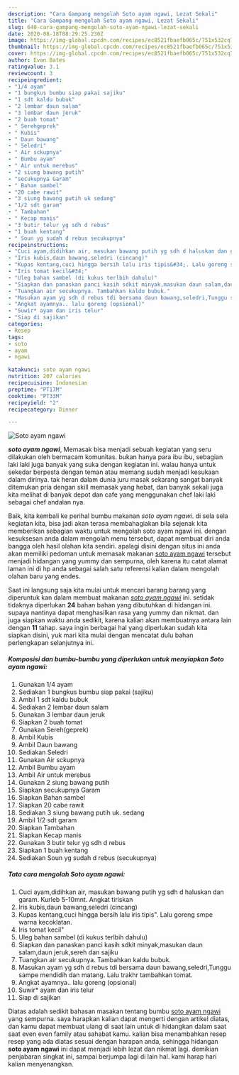 ```yaml
---
description: "Cara Gampang mengolah Soto ayam ngawi, Lezat Sekali"
title: "Cara Gampang mengolah Soto ayam ngawi, Lezat Sekali"
slug: 640-cara-gampang-mengolah-soto-ayam-ngawi-lezat-sekali
date: 2020-08-18T08:29:25.230Z
image: https://img-global.cpcdn.com/recipes/ec8521fbaefb065c/751x532cq70/soto-ayam-ngawi-foto-resep-utama.jpg
thumbnail: https://img-global.cpcdn.com/recipes/ec8521fbaefb065c/751x532cq70/soto-ayam-ngawi-foto-resep-utama.jpg
cover: https://img-global.cpcdn.com/recipes/ec8521fbaefb065c/751x532cq70/soto-ayam-ngawi-foto-resep-utama.jpg
author: Evan Bates
ratingvalue: 3.1
reviewcount: 3
recipeingredient:
- "1/4 ayam"
- "1 bungkus bumbu siap pakai sajiku"
- "1 sdt kaldu bubuk"
- "2 lembar daun salam"
- "3 lembar daun jeruk"
- "2 buah tomat"
- " Serehgeprek"
- " Kubis"
- " Daun bawang"
- " Seledri"
- " Air sckupnya"
- " Bumbu ayam"
- " Air untuk merebus"
- "2 siung bawang putih"
- "secukupnya Garam"
- " Bahan sambel"
- "20 cabe rawit"
- "3 siung bawang putih uk sedang"
- "1/2 sdt garam"
- " Tambahan"
- " Kecap manis"
- "3 butir telur yg sdh d rebus"
- "1 buah kentang"
- " Soun yg sudah d rebus secukupnya"
recipeinstructions:
- "Cuci ayam,didihkan air, masukan bawang putih yg sdh d haluskan dan garam. Kurleb 5-10mnt. Angkat tiriskan"
- "Iris kubis,daun bawang,seledri (cincang)"
- "Kupas kentang,cuci hingga bersih lalu iris tipis&#34;. Lalu goreng smpe warna kecoklatan."
- "Iris tomat kecil&#34;"
- "Uleg bahan sambel (di kukus terlbih dahulu)"
- "Siapkan dan panaskan panci kasih sdkit minyak,masukan daun salam,daun jeruk,sereh dan sajiku"
- "Tuangkan air secukupnya. Tambahkan kaldu bubuk."
- "Masukan ayam yg sdh d rebus tdi bersama daun bawang,seledri,Tunggu sampe mendidih dan matang. Lalu trakhr tambahkan tomat."
- "Angkat ayamnya.. lalu goreng (opsional)"
- "Suwir* ayam dan iris telur"
- "Siap di sajikan"
categories:
- Resep
tags:
- soto
- ayam
- ngawi

katakunci: soto ayam ngawi 
nutrition: 207 calories
recipecuisine: Indonesian
preptime: "PT17M"
cooktime: "PT33M"
recipeyield: "2"
recipecategory: Dinner

---
```



![Soto ayam ngawi](https://img-global.cpcdn.com/recipes/ec8521fbaefb065c/751x532cq70/soto-ayam-ngawi-foto-resep-utama.jpg)

<b><i>soto ayam ngawi</i></b>, Memasak bisa menjadi sebuah kegiatan yang seru dilakukan oleh bermacam komunitas. bukan hanya para ibu ibu, sebagian laki laki juga banyak yang suka dengan kegiatan ini. walau hanya untuk sekedar berpesta dengan teman atau memang sudah menjadi kesukaan dalam dirinya. tak heran dalam dunia juru masak sekarang sangat banyak ditemukan pria dengan skill memasak yang hebat, dan banyak sekali juga kita melihat di banyak depot dan cafe yang menggunakan chef laki laki sebagai chef andalan nya.



Baik, kita kembali ke perihal bumbu makanan <i>soto ayam ngawi</i>. di sela sela kegiatan kita, bisa jadi akan terasa membahagiakan bila sejenak kita memberikan sebagian waktu untuk mengolah soto ayam ngawi ini. dengan kesuksesan anda dalam mengolah menu tersebut, dapat membuat diri anda bangga oleh hasil olahan kita sendiri. apalagi disini dengan situs ini anda akan memiliki pedoman untuk memasak makanan <u>soto ayam ngawi</u> tersebut menjadi hidangan yang yummy dan sempurna, oleh karena itu catat alamat laman ini di hp anda sebagai salah satu referensi kalian dalam mengolah olahan baru yang endes.


Saat ini langsung saja kita mulai untuk mencari barang barang yang diperuntuk kan dalam membuat makanan <u><i>soto ayam ngawi</i></u> ini. setidak tidaknya diperlukan <b>24</b> bahan bahan yang dibutuhkan di hidangan ini. supaya nantinya dapat menghasilkan rasa yang yummy dan nikmat. dan juga siapkan waktu anda sedikit, karena kalian akan membuatnya antara lain dengan <b>11</b> tahap. saya ingin berbagai hal yang diperlukan sudah kita siapkan disini, yuk mari kita mulai dengan mencatat dulu bahan perlengkapan selanjutnya ini.

<!--inarticleads1-->

##### Komposisi dan bumbu-bumbu yang diperlukan untuk menyiapkan Soto ayam ngawi:

1. Gunakan 1/4 ayam
1. Sediakan 1 bungkus bumbu siap pakai (sajiku)
1. Ambil 1 sdt kaldu bubuk
1. Sediakan 2 lembar daun salam
1. Gunakan 3 lembar daun jeruk
1. Siapkan 2 buah tomat
1. Gunakan  Sereh(geprek)
1. Ambil  Kubis
1. Ambil  Daun bawang
1. Sediakan  Seledri
1. Gunakan  Air sckupnya
1. Ambil  Bumbu ayam
1. Ambil  Air untuk merebus
1. Gunakan 2 siung bawang putih
1. Siapkan secukupnya Garam
1. Siapkan  Bahan sambel
1. Siapkan 20 cabe rawit
1. Sediakan 3 siung bawang putih uk. sedang
1. Ambil 1/2 sdt garam
1. Siapkan  Tambahan
1. Siapkan  Kecap manis
1. Gunakan 3 butir telur yg sdh d rebus
1. Siapkan 1 buah kentang
1. Sediakan  Soun yg sudah d rebus (secukupnya)




<!--inarticleads2-->

##### Tata cara mengolah Soto ayam ngawi:

1. Cuci ayam,didihkan air, masukan bawang putih yg sdh d haluskan dan garam. Kurleb 5-10mnt. Angkat tiriskan
1. Iris kubis,daun bawang,seledri (cincang)
1. Kupas kentang,cuci hingga bersih lalu iris tipis&#34;. Lalu goreng smpe warna kecoklatan.
1. Iris tomat kecil&#34;
1. Uleg bahan sambel (di kukus terlbih dahulu)
1. Siapkan dan panaskan panci kasih sdkit minyak,masukan daun salam,daun jeruk,sereh dan sajiku
1. Tuangkan air secukupnya. Tambahkan kaldu bubuk.
1. Masukan ayam yg sdh d rebus tdi bersama daun bawang,seledri,Tunggu sampe mendidih dan matang. Lalu trakhr tambahkan tomat.
1. Angkat ayamnya.. lalu goreng (opsional)
1. Suwir* ayam dan iris telur
1. Siap di sajikan




Diatas adalah sedikit bahasan masakan tentang bumbu <u>soto ayam ngawi</u> yang sempurna. saya harapkan kalian dapat mengerti dengan artikel diatas, dan kamu dapat membuat ulang di saat lain untuk di hidangkan dalam saat saat even even family atau sahabat kamu. kalian bisa menambahkan resep resep yang ada diatas sesuai dengan harapan anda, sehingga hidangan <b>soto ayam ngawi</b> ini dapat menjadi lebih lezat dan nikmat lagi. demikian penjabaran singkat ini, sampai berjumpa lagi di lain hal. kami harap hari kalian menyenangkan.

